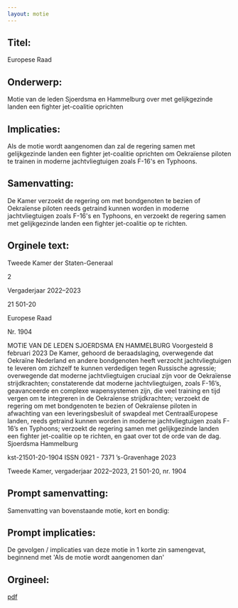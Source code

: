 ```yaml
---
layout: motie
---
```

## Titel:
Europese Raad
## Onderwerp:
Motie van de leden Sjoerdsma en Hammelburg over met gelijkgezinde landen een fighter jet-coalitie oprichten
## Implicaties:

Als de motie wordt aangenomen dan zal de regering samen met gelijkgezinde landen een fighter jet-coalitie oprichten om Oekraïense piloten te trainen in moderne jachtvliegtuigen zoals F-16's en Typhoons.
## Samenvatting:

De Kamer verzoekt de regering om met bondgenoten te bezien of Oekraïense piloten reeds getraind kunnen worden in moderne jachtvliegtuigen zoals F-16's en Typhoons, en verzoekt de regering samen met gelijkgezinde landen een fighter jet-coalitie op te richten.
## Orginele text:


Tweede Kamer der Staten-Generaal

2

Vergaderjaar 2022–2023

21 501-20

Europese Raad

Nr. 1904

MOTIE VAN DE LEDEN SJOERDSMA EN HAMMELBURG
Voorgesteld 8 februari 2023
De Kamer,
gehoord de beraadslaging,
overwegende dat Oekraïne Nederland en andere bondgenoten heeft
verzocht jachtvliegtuigen te leveren om zichzelf te kunnen verdedigen
tegen Russische agressie;
overwegende dat moderne jachtvliegtuigen cruciaal zijn voor de
Oekraïense strijdkrachten;
constaterende dat moderne jachtvliegtuigen, zoals F-16’s, geavanceerde
en complexe wapensystemen zijn, die veel training en tijd vergen om te
integreren in de Oekraïense strijdkrachten;
verzoekt de regering om met bondgenoten te bezien of Oekraïense piloten
in afwachting van een leveringsbesluit of swapdeal met CentraalEuropese landen, reeds getraind kunnen worden in moderne jachtvliegtuigen zoals F-16’s en Typhoons;
verzoekt de regering samen met gelijkgezinde landen een fighter
jet-coalitie op te richten,
en gaat over tot de orde van de dag.
Sjoerdsma
Hammelburg

kst-21501-20-1904
ISSN 0921 - 7371
’s-Gravenhage 2023

Tweede Kamer, vergaderjaar 2022–2023, 21 501-20, nr. 1904


## Prompt samenvatting:
Samenvatting van bovenstaande motie, kort en bondig:


## Prompt implicaties:
De gevolgen / implicaties van deze motie in 1 korte zin samengevat, beginnend met 'Als de motie wordt aangenomen dan' 

## Orgineel:
[pdf](https://gegevensmagazijn.tweedekamer.nl/OData/v4/2.0/Document(e091022c-805f-49e1-bf3d-a22788874a68)/resource)
